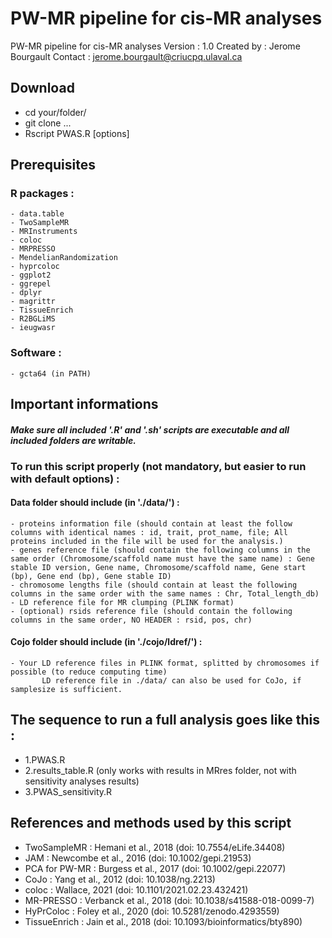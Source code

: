 # PW-MR pipeline for cis-MR analyses

PW-MR pipeline for cis-MR analyses
Version : 1.0
Created by : Jerome Bourgault
Contact : jerome.bourgault@criucpq.ulaval.ca

## Download
- cd your/folder/
- git clone ...
- Rscript PWAS.R [options]

## Prerequisites
### R packages :
    - data.table
    - TwoSampleMR
    - MRInstruments
    - coloc
    - MRPRESSO
    - MendelianRandomization
    - hyprcoloc
    - ggplot2
    - ggrepel
    - dplyr
    - magrittr
    - TissueEnrich
    - R2BGLiMS
    - ieugwasr
### Software :
    - gcta64 (in PATH)

## Important informations
#### *Make sure all included '.R' and '.sh' scripts are executable and all included folders are writable.*

### To run this script properly (not mandatory, but easier to run with default options) :
#### Data folder should include (in './data/') :
    - proteins information file (should contain at least the follow columns with identical names : id, trait, prot_name, file; All proteins included in the file will be used for the analysis.)
    - genes reference file (should contain the following columns in the same order (Chromosome/scaffold name must have the same name) : Gene stable ID version, Gene name, Chromosome/scaffold name, Gene start (bp), Gene end (bp), Gene stable ID)
    - chromosome lengths file (should contain at least the following columns in the same order with the same names : Chr, Total_length_db)
    - LD reference file for MR clumping (PLINK format)
    - (optional) rsids reference file (should contain the following columns in the same order, NO HEADER : rsid, pos, chr)
#### Cojo folder should include (in './cojo/ldref/') :
    - Your LD reference files in PLINK format, splitted by chromosomes if possible (to reduce computing time)
           LD reference file in ./data/ can also be used for CoJo, if samplesize is sufficient.

## The sequence to run a full analysis goes like this :
- 1.PWAS.R
- 2.results_table.R (only works with results in MRres folder, not with sensitivity analyses results)
- 3.PWAS_sensitivity.R

## References and methods used by this script
- TwoSampleMR : Hemani et al., 2018 (doi: 10.7554/eLife.34408)
- JAM : Newcombe et al., 2016 (doi: 10.1002/gepi.21953)
- PCA for PW-MR : Burgess et al., 2017 (doi: 10.1002/gepi.22077)
- CoJo : Yang et al., 2012 (doi: 10.1038/ng.2213)
- coloc : Wallace, 2021 (doi: 10.1101/2021.02.23.432421)
- MR-PRESSO : Verbanck et al., 2018 (doi: 10.1038/s41588-018-0099-7)
- HyPrColoc : Foley et al., 2020 (doi: 10.5281/zenodo.4293559)
- TissueEnrich : Jain et al., 2018 (doi: 10.1093/bioinformatics/bty890)
